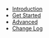* [Introduction](/en/)
* [Get Started](/en/usage)
* [Advanced](/en/advanced)
* [Change Log](/en/changelog)